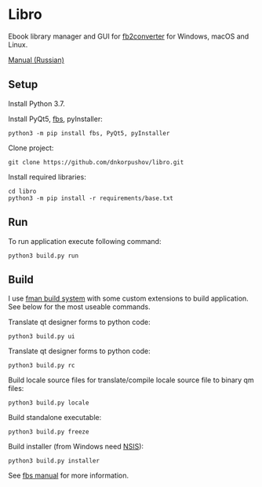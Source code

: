 # Libro

Ebook library manager and GUI for [fb2converter](https://github.com/rupor-github/fb2converter) for Windows, macOS and Linux.

[Manual (Russian)](https://github.com/dnkorpushov/libro/wiki)

## Setup
Install Python 3.7.

Install PyQt5, [fbs](https://github.com/mherrmann/fbs), pyInstaller:
```
python3 -m pip install fbs, PyQt5, pyInstaller
```

Clone project:
```
git clone https://github.com/dnkorpushov/libro.git
```

Install required libraries:
```
cd libro
python3 -m pip install -r requirements/base.txt
```

## Run
To run application execute following command:
```
python3 build.py run
```

## Build
I use [fman build system](https://github.com/mherrmann/fbs) with some custom extensions to build application.
See below for the most useable commands.

Translate qt designer forms to python code:
```
python3 build.py ui
```

Translate qt designer forms to python code:
```
python3 build.py rc
```

Build locale source files for translate/compile locale source file to binary qm files:
```
python3 build.py locale
```

Build standalone executable:
```
python3 build.py freeze
```

Build installer (from Windows need [NSIS](http://nsis.sourceforge.net/Main_Page)):
```
python3 build.py installer
```

See [fbs manual](https://build-system.fman.io/manual/) for more information.





